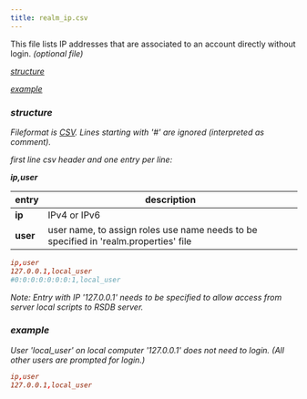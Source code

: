 ```yaml
---
title: realm_ip.csv
---
```


This file lists IP addresses that are associated to an account directly without login. *(optional file)*

[<i class="fa fa-arrow-right"/> structure](#structure)

[<i class="fa fa-arrow-right"/> example](#example)

### structure

Fileformat is [CSV](https://en.wikipedia.org/wiki/Comma-separated_values). Lines starting with '#' are ignored (interpreted as comment).

first line csv header and one entry per line:

**ip,user**

| entry | description |
| ------------- | ------------- |
| **ip**  | IPv4 or IPv6 |
| **user**  | user name, to assign roles use name needs to be specified in 'realm.properties' file  |

~~~ conf
ip,user
127.0.0.1,local_user
#0:0:0:0:0:0:0:1,local_user
~~~

Note: Entry with IP '127.0.0.1' needs to be specified to allow access from server local scripts to RSDB server.

### example
User 'local_user' on local computer '127.0.0.1' does not need to login. (All other users are prompted for login.)
~~~ conf
ip,user
127.0.0.1,local_user
~~~